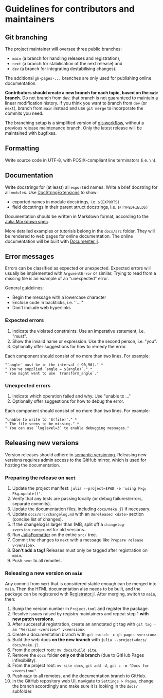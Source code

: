 # Guidelines for contributors and maintainers


## Git branching

The project maintainer will oversee three public branches:
- `main` (a branch for handling releases and registration),
- `next` (a branch for stabilisation of the next release) and
- `dev` (a branch for integrating destabilising changes).

The additional `gh-pages-...` branches are only used for publishing online documentation.

**Contributors should create a new branch for each topic, based on the `main` branch.**
Do not branch from `dev`: that branch is not guaranteed to maintain a linear modification history.
If you think you want to branch from `dev` (or `next`),
branch from `main` instead and use `git merge` to incorporate the commits you need.

The branching setup is a simplified version of [git-workflow](https://hackernoon.com/how-the-creators-of-git-do-branches-e6fcc57270fb),
without a previous release maintenance branch.
Only the latest release will be maintained with bugfixes.


## Formatting

Write source code in UTF-8, with POSIX-compliant line terminators (i.e. `\n`).


## Documentation

Write docstrings for (at least) all `export`ed names.
Write a brief docstring for all `module`s.
Use [DocStringExtensions](https://github.com/JuliaDocs/DocStringExtensions.jl)
to show:

-   exported names in module docstrings, i.e. `$(EXPORTS)`
-   field docstrings in their parent struct docstrings, i.e. `$(TYPEDFIELDS)`

Documentation should be written in Markdown format, according to the [Julia Markdown spec](https://docs.julialang.org/en/v1/stdlib/Markdown/).

More detailed examples or tutorials belong in the `docs/src` folder.
They will be rendered to web pages for online documentation.
The online documentation will be built with [Documenter.jl](https://juliadocs.github.io/Documenter.jl/stable/).


## Error messages

Errors can be classified as expected or unexpected.
Expected errors will usually be implemented with `ArgumentError` or similar.
Trying to read from a missing file is an example of an "unexpected" error.

General guidelines:

-   Begin the message with a lowercase character
-   Enclose code in backticks, i.e. '\`...\`'
-   Don't include web hyperlinks

### Expected errors

1.  Indicate the violated constraints. Use an imperative statement, i.e. "must".
2.  Show the invalid name or expression. Use the second person, i.e. "you".
3.  Optionally offer suggestions for how to remedy the error.

Each component should consist of no more than two lines. For example:

    "`angle` must be in the interval (-90,90]." *
    " You've supplied `angle = $(angle)`." *
    " You might want to use `transform_angle`."

### Unexpected errors

1.  Indicate which operation failed and why. Use "unable to ..."
2.  Optionally offer suggestions for how to debug the error.

Each component should consist of no more than two lines. For example:

    "unable to write to '$(file)'." *
    " The file seems to be missing." *
    " You can use `loglevel=3` to enable debugging messages."


## Releasing new versions

Version releases should adhere to [semantic versioning](https://semver.org/).
Releasing new versions requires admin access to the GitHub mirror,
which is used for hosting the documentation.

### Preparing the release on `next`

1. Update the project manifest: `julia --project=$PWD -e 'using Pkg; Pkg.update()'`.
2. Verify that any tests are passing locally (or debug failures/errors, separate commits).
3. Update the documentation files, including `docs/make.jl` if necessary.
4. Update `docs/src/changelog.md` with an `Unreleased <date>` section (concise list of changes).
5. If the changelog is larger than 1MB, split off a `changelog-<version_range>.md` for old versions.
6. Run [JuliaFormatter](https://github.com/domluna/JuliaFormatter.jl) on the entire `src/` tree.
7. Commit the changes to `next` with a message like `Prepare release v<version>`.
8. **Don't add a tag!** Releases must only be tagged after registration on `main`.
9. Push `next` to all remotes.

### Releasing a new version on `main`

Any commit from `next` that is considered stable enough can be merged into `main`.
Then the HTML documentation also needs to be built, and the package can be registered with
[Registrator.jl](https://github.com/JuliaRegistries/Registrator.jl).
After merging, switch to `main`, then:

1. Bump the version number in `Project.toml` and register the package.
2. Resolve issues raised by registry maintainers and repeat step 1 **with new patch versions**.
3. After successful registration, create an annotated git tag with `git tag -am "Version <version>" v<version>`.
4. Create a documentation branch with `git switch -c gh-pages-<version>`.
5. Build the web docs **on the new branch** with `julia --project=docs/ docs/make.jl`.
6. From the project root: `mv docs/build site`.
7. Remove the `docs` folder **only on this branch** (due to GitHub Pages inflexibility).
8. From the project root: `mv site docs`, `git add -A`, `git c -m "Docs for v<version>"`.
9. Push `main` to all remotes, and the documentation branch to GitHub.
10. In the GitHub repository web UI, navigate to `Settings > Pages`, change the branch accordingly and make sure it is looking in the `docs/` subfolder.
